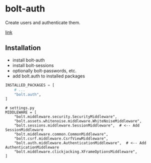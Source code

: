 <!-- This file is compiled from bolt-auth/bolt/auth/README.md. Do not edit this file directly. -->

# bolt-auth

Create users and authenticate them.

[link](https://github.com/dropseed/bolt/tree/main/bolt-auth/bolt/auth/config.py)

## Installation

- install bolt-auth
- install bolt-sessions
- optionally bolt-passwords, etc.
- add bolt.auth to installed packages

```python
INSTALLED_PACKAGES = [
    # ...
    "bolt.auth",
]
```

```
# settings.py
MIDDLEWARE = [
    "bolt.middleware.security.SecurityMiddleware",
    "bolt.assets.whitenoise.middleware.WhiteNoiseMiddleware",
    "bolt.sessions.middleware.SessionMiddleware",  # <-- Add SessionMiddleware
    "bolt.middleware.common.CommonMiddleware",
    "bolt.csrf.middleware.CsrfViewMiddleware",
    "bolt.auth.middleware.AuthenticationMiddleware",  # <-- Add AuthenticationMiddleware
    "bolt.middleware.clickjacking.XFrameOptionsMiddleware",
]
```
